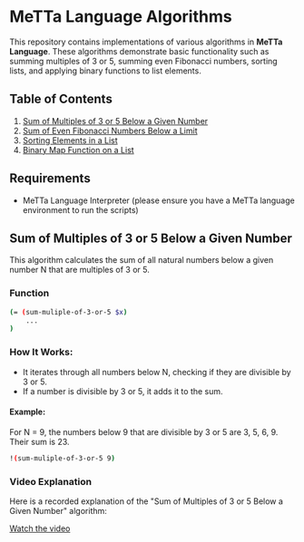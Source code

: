 # MeTTa Language Algorithms

This repository contains implementations of various algorithms in **MeTTa Language**. These algorithms demonstrate basic functionality such as summing multiples of 3 or 5, summing even Fibonacci numbers, sorting lists, and applying binary functions to list elements. 

## Table of Contents

1. [Sum of Multiples of 3 or 5 Below a Given Number](#sum-of-multiples-of-3-or-5-below-a-given-number)
2. [Sum of Even Fibonacci Numbers Below a Limit](#sum-of-even-fibonacci-numbers-below-a-limit)
3. [Sorting Elements in a List](#sorting-elements-in-a-list)
4. [Binary Map Function on a List](#binary-map-function-on-a-list)

## Requirements

- MeTTa Language Interpreter (please ensure you have a MeTTa language environment to run the scripts)

## Sum of Multiples of 3 or 5 Below a Given Number
This algorithm calculates the sum of all natural numbers below a given number N that are multiples of 3 or 5.

### Function
```bash 
(= (sum-muliple-of-3-or-5 $x)
    ...
)
```
### How It Works:
- It iterates through all numbers below N, checking if they are divisible by 3 or 5.
- If a number is divisible by 3 or 5, it adds it to the sum.
#### Example:
For N = 9, the numbers below 9 that are divisible by 3 or 5 are 3, 5, 6, 9. Their sum is 23.

```bash
!(sum-muliple-of-3-or-5 9)
```

### Video Explanation

Here is a recorded explanation of the "Sum of Multiples of 3 or 5 Below a Given Number" algorithm:

[Watch the video](./data/sum_of_multiple_of_3_or_5.mp4)


